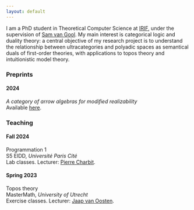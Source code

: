 ```yaml
---
layout: default
---
```


I am a PhD student in Theoretical Computer Science at <a href="https://www.irif.fr">IRIF</a>, under the supervision of <a href="https://samvangool.net">Sam van Gool</a>. My main interest is categorical logic and duality theory: a central objective of my research project is to understand the relationship between ultracategories and polyadic spaces as semantical duals of first-order theories, with applications to topos theory and intuitionistic model theory.


<h3>Preprints</h3>

<div class="timeline">
  <!-- Timeline Year 2024 -->
  <div class="timeline-year">
    <h4 class="year">2024</h4>
    <div class="timeline-events">
      <div class="timeline-item">
        <p><i>A category of arrow algebras for modified realizability</i> <br> Available <a href="https://arxiv.org/abs/2407.02836">here</a>. </p>
      </div>
    </div>
  </div>
</div>


<h3>Teaching</h3>

<div class="timeline">
  <!-- Timeline Year 2024 -->
  <div class="timeline-year">
    <h4 class="year">Fall 2024</h4>
    <div class="timeline-events">
      <div class="timeline-item">
        <p>Programmation 1<br>S5 EIDD, <i>Université Paris Cité</i> <br>Lab classes. Lecturer: <a href="https://www.irif.fr/~charbit/">Pierre Charbit</a>. </p>
      </div>
    </div>
    <h4 class="year">Spring 2023</h4>
    <div class="timeline-events">
      <div class="timeline-item">
        <p> Topos theory <br>MasterMath, <i>University of Utrecht</i> <br> Exercise classes. Lecturer: <a href="https://webspace.science.uu.nl/~ooste110/">Jaap van Oosten</a>. </p>
      </div>
    </div>
  </div>
</div>
